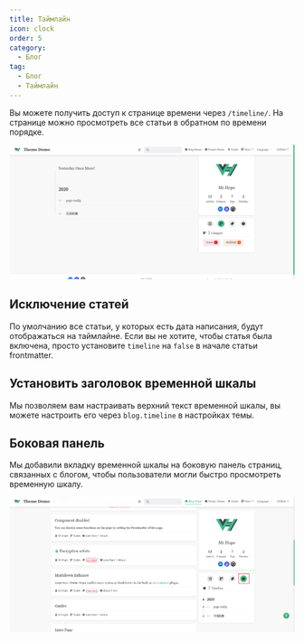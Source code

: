 ```yaml
---
title: Таймлайн
icon: clock
order: 5
category:
  - Блог
tag:
  - Блог
  - Таймлайн
---
```


Вы можете получить доступ к странице времени через `/timeline/`. На странице можно просмотреть все статьи в обратном по времени порядке.

![Страница временной шкалы](./assets/timeline.png)

## Исключение статей

По умолчанию все статьи, у которых есть дата написания, будут отображаться на таймлайне. Если вы не хотите, чтобы статья была включена, просто установите `timeline` на `false` в начале статьи frontmatter.

## Установить заголовок временной шкалы

Мы позволяем вам настраивать верхний текст временной шкалы, вы можете настроить его через `blog.timeline` в настройках темы.

## Боковая панель

Мы добавили вкладку временной шкалы на боковую панель страниц, связанных с блогом, чтобы пользователи могли быстро просмотреть временную шкалу.

![Вкладка Таймлайна](./assets/timeline-tab.png)
